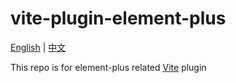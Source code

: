 # vite-plugin-element-plus

[English](README.md) | [中文](README.zh-CN.md)

This repo is for element-plus related [Vite](https://vitejs.dev/) plugin
